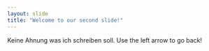 ```yaml
---
layout: slide
title: "Welcome to our second slide!"
---
```

Keine Ahnung was ich schreiben soll.
Use the left arrow to go back!